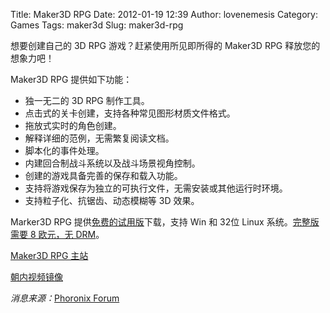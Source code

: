 Title: Maker3D RPG
Date: 2012-01-19 12:39
Author: lovenemesis
Category: Games
Tags: maker3d
Slug: maker3d-rpg

想要创建自己的 3D RPG 游戏？赶紧使用所见即所得的 Maker3D RPG
释放您的想象力吧！

Maker3D RPG 提供如下功能：

-   独一无二的 3D RPG 制作工具。
-   点击式的关卡创建，支持各种常见图形材质文件格式。
-   拖放式实时的角色创建。
-   解释详细的范例，无需繁复阅读文档。
-   脚本化的事件处理。
-   内建回合制战斗系统以及战斗场景视角控制。
-   创建的游戏具备完善的保存和载入功能。
-   支持将游戏保存为独立的可执行文件，无需安装或其他运行时环境。
-   支持粒子化、抗锯齿、动态模糊等 3D 效果。

Marker3D RPG
提供[免费的试用版](http://legend.uw.hu/maker3dbuy.html)下载，支持 Win 和
32位 Linux 系统。[完整版需要 8 欧元，无
DRM](http://legend.uw.hu/maker3dbuy.html)。

[Maker3D RPG 主站](http://maker3d.tk/)

[朝内视频镜像](http://v.youku.com/v_show/id_XMzQ0MzE1MTQ0.html)

*消息来源：*[Phoronix
Forum](http://phoronix.com/forums/showthread.php?59441-Maker3D-create-your-3D-RPG)
